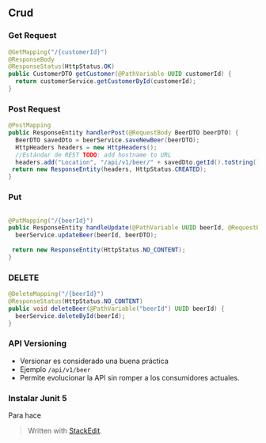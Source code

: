 ## Crud

### Get Request

```java
@GetMapping("/{customerId}")  
@ResponseBody  
@ResponseStatus(HttpStatus.OK)  
public CustomerDTO getCustomer(@PathVariable UUID customerId) {  
  return customerService.getCustomerById(customerId);  
}
```

### Post Request

```java
@PostMapping  
public ResponseEntity handlerPost(@RequestBody BeerDTO beerDTO) {  
  BeerDTO savedDto = beerService.saveNewBeer(beerDTO);  
  HttpHeaders headers = new HttpHeaders();  
  //Estándar de REST TODO: add hostname to URL  
  headers.add("Location", "/api/v1/beer/" + savedDto.getId().toString());  
 return new ResponseEntity(headers, HttpStatus.CREATED);  
}
```

### Put

```java

@PutMapping("/{beerId}")  
public ResponseEntity handleUpdate(@PathVariable UUID beerId, @RequestBody BeerDTO beerDTO) {  
  beerService.updateBeer(beerId, beerDTO);  
  
 return new ResponseEntity(HttpStatus.NO_CONTENT);  
}
```

### DELETE

```java
@DeleteMapping("/{beerId}")  
@ResponseStatus(HttpStatus.NO_CONTENT)  
public void deleteBeer(@PathVariable("beerId") UUID beerId) {  
  beerService.deleteById(beerId);  
}
```


### API Versioning

- Versionar es considerado una buena práctica
- Ejemplo ```/api/v1/beer```
- Permite evolucionar la API sin romper a los consumidores actuales.

### Instalar Junit 5

Para hace

> Written with [StackEdit](https://stackedit.io/).
<!--stackedit_data:
eyJoaXN0b3J5IjpbNzkxMTU4NjM3LC01Njg1OTM1OTQsMTMzMz
UxNDk1NSwxMDc1NjQ3ODBdfQ==
-->